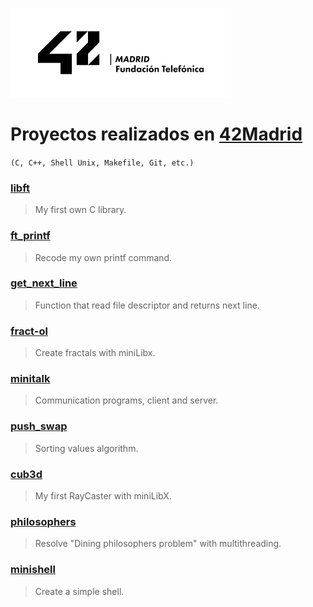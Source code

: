 ![42Madrid](/logo%2042Madrid.png)

# Proyectos realizados en [42Madrid](https://www.42madrid.com/)
`(C, C++, Shell Unix, Makefile, Git, etc.)`

### [libft](https://github.com/ivanoriola/42/tree/main/libft)
  > My first own C library.

### [ft_printf](https://github.com/ivanoriola/42/tree/main/ft_printf)
  > Recode my own printf command.

### [get_next_line](https://github.com/ivanoriola/42/tree/main/get_next_line)
  > Function that read file descriptor and returns next line.

### [fract-ol](https://github.com/ivanoriola/42/tree/main/fract-ol)
  > Create fractals with miniLibx.

### [minitalk](https://github.com/ivanoriola/42/tree/main/minitalk)
  > Communication programs, client and server.

### [push_swap](https://github.com/ivanoriola/42/tree/main/push_swap)
  > Sorting values algorithm.

### [cub3d](https://github.com/ivanoriola/42/tree/main/cub3d)
  > My first RayCaster with miniLibX.

### [philosophers](https://github.com/ivanoriola/42/tree/main/philosophers)
  > Resolve "Dining philosophers problem" with multithreading.

### [minishell](https://github.com/ivanoriola/42/tree/main/minishell)
  > Create a simple shell.

